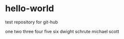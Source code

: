 # hello-world
test repository for git-hub

one two three
four five six
dwight schrute
michael scott
